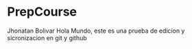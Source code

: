 # PrepCourse
Jhonatan Bolivar
Hola Mundo, este es una prueba de edicion y sicronizacion en git y github
